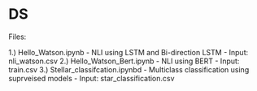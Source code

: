 # DS

Files: 

1.) Hello_Watson.ipynb - NLI using LSTM and Bi-direction LSTM - Input: nli_watson.csv
2.) Hello_Watson_Bert.ipynb - NLI using BERT - Input: train.csv
3.) Stellar_classifcation.ipynbd - Multiclass classification using suprveised models - Input: star_classification.csv
